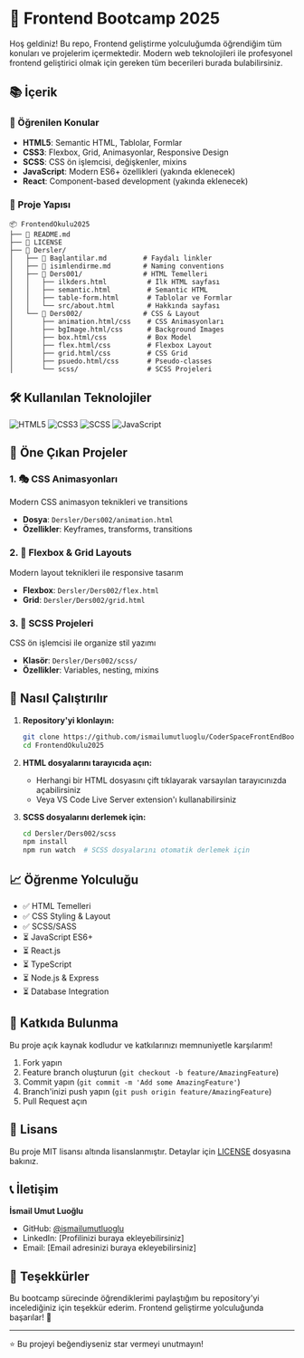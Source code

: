 # 🚀 Frontend Bootcamp 2025

Hoş geldiniz! Bu repo, Frontend geliştirme yolculuğumda öğrendiğim tüm konuları ve projelerim içermektedir. Modern web teknolojileri ile profesyonel frontend geliştirici olmak için gereken tüm becerileri burada bulabilirsiniz.

## 📚 İçerik

### 🎯 Öğrenilen Konular

- **HTML5**: Semantic HTML, Tablolar, Formlar
- **CSS3**: Flexbox, Grid, Animasyonlar, Responsive Design
- **SCSS**: CSS ön işlemcisi, değişkenler, mixins
- **JavaScript**: Modern ES6+ özellikleri (yakında eklenecek)
- **React**: Component-based development (yakında eklenecek)

### 📁 Proje Yapısı

```
📦 FrontendOkulu2025
├── 📝 README.md
├── 📄 LICENSE
├── 📁 Dersler/
│   ├── 📝 Baglantilar.md         # Faydalı linkler
│   ├── 📝 isimlendirme.md        # Naming conventions
│   ├── 📁 Ders001/               # HTML Temelleri
│   │   ├── ilkders.html          # İlk HTML sayfası
│   │   ├── semantic.html         # Semantic HTML
│   │   ├── table-form.html       # Tablolar ve Formlar
│   │   └── src/about.html        # Hakkında sayfası
│   └── 📁 Ders002/               # CSS & Layout
│       ├── animation.html/css    # CSS Animasyonları
│       ├── bgImage.html/css      # Background Images
│       ├── box.html/css          # Box Model
│       ├── flex.html/css         # Flexbox Layout
│       ├── grid.html/css         # CSS Grid
│       ├── psuedo.html/css       # Pseudo-classes
│       └── scss/                 # SCSS Projeleri
```

## 🛠️ Kullanılan Teknolojiler

![HTML5](https://img.shields.io/badge/HTML5-E34F26?style=for-the-badge&logo=html5&logoColor=white)
![CSS3](https://img.shields.io/badge/CSS3-1572B6?style=for-the-badge&logo=css3&logoColor=white)
![SCSS](https://img.shields.io/badge/SCSS-CC6699?style=for-the-badge&logo=sass&logoColor=white)
![JavaScript](https://img.shields.io/badge/JavaScript-F7DF1E?style=for-the-badge&logo=javascript&logoColor=black)

## 🎨 Öne Çıkan Projeler

### 1. 🎭 CSS Animasyonları

Modern CSS animasyon teknikleri ve transitions

- **Dosya**: `Dersler/Ders002/animation.html`
- **Özellikler**: Keyframes, transforms, transitions

### 2. 📐 Flexbox & Grid Layouts

Modern layout teknikleri ile responsive tasarım

- **Flexbox**: `Dersler/Ders002/flex.html`
- **Grid**: `Dersler/Ders002/grid.html`

### 3. 🎨 SCSS Projeleri

CSS ön işlemcisi ile organize stil yazımı

- **Klasör**: `Dersler/Ders002/scss/`
- **Özellikler**: Variables, nesting, mixins

## 📖 Nasıl Çalıştırılır

1. **Repository'yi klonlayın:**

   ```bash
   git clone https://github.com/ismailumutluoglu/CoderSpaceFrontEndBootcamp.git
   cd FrontendOkulu2025
   ```

2. **HTML dosyalarını tarayıcıda açın:**

   - Herhangi bir HTML dosyasını çift tıklayarak varsayılan tarayıcınızda açabilirsiniz
   - Veya VS Code Live Server extension'ı kullanabilirsiniz

3. **SCSS dosyalarını derlemek için:**
   ```bash
   cd Dersler/Ders002/scss
   npm install
   npm run watch  # SCSS dosyalarını otomatik derlemek için
   ```

## 📈 Öğrenme Yolculuğu

- ✅ HTML Temelleri
- ✅ CSS Styling & Layout
- ✅ SCSS/SASS
- ⏳ JavaScript ES6+
- ⏳ React.js
- ⏳ TypeScript
- ⏳ Node.js & Express
- ⏳ Database Integration

## 🤝 Katkıda Bulunma

Bu proje açık kaynak kodludur ve katkılarınızı memnuniyetle karşılarım!

1. Fork yapın
2. Feature branch oluşturun (`git checkout -b feature/AmazingFeature`)
3. Commit yapın (`git commit -m 'Add some AmazingFeature'`)
4. Branch'inizi push yapın (`git push origin feature/AmazingFeature`)
5. Pull Request açın

## 📝 Lisans

Bu proje MIT lisansı altında lisanslanmıştır. Detaylar için [LICENSE](LICENSE) dosyasına bakınız.

## 📞 İletişim

**İsmail Umut Luoğlu**

- GitHub: [@ismailumutluoglu](https://github.com/ismailumutluoglu)
- LinkedIn: [Profilinizi buraya ekleyebilirsiniz]
- Email: [Email adresinizi buraya ekleyebilirsiniz]

## 🙏 Teşekkürler

Bu bootcamp sürecinde öğrendiklerimi paylaştığım bu repository'yi incelediğiniz için teşekkür ederim. Frontend geliştirme yolculuğunda başarılar! 🎉

---

⭐ Bu projeyi beğendiyseniz star vermeyi unutmayın!
